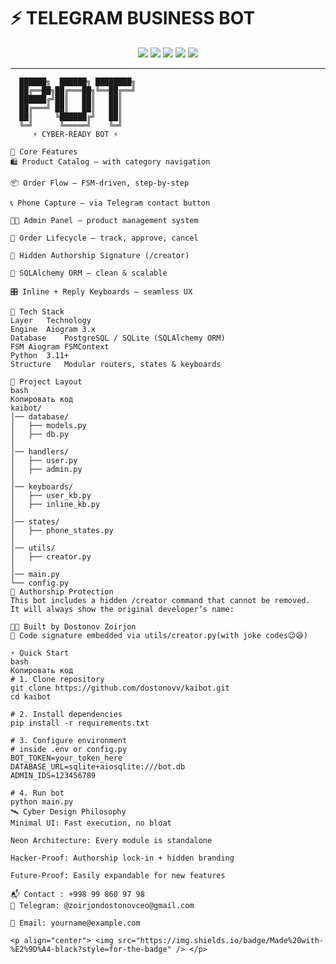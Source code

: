 # ⚡️ TELEGRAM BUSINESS BOT  

<p align="center">
  <img src="https://img.shields.io/badge/Python-3.11-0d1117?style=for-the-badge&logo=python&logoColor=yellow" />
  <img src="https://img.shields.io/badge/Aiogram-3.x-0d1117?style=for-the-badge&logo=telegram&logoColor=blue" />
  <img src="https://img.shields.io/badge/Build-Passing-0d1117?style=for-the-badge&logo=github&logoColor=green" />
  <img src="https://img.shields.io/badge/Database-SQLAlchemy-0d1117?style=for-the-badge&logo=postgresql&logoColor=blue" />
  <img src="https://img.shields.io/badge/License-Proprietary-0d1117?style=for-the-badge&logo=lock&logoColor=red" />
</p>

---

```ascii
  ██████╗  ██████╗ ████████╗
  ██╔══██╗██╔═══██╗╚══██╔══╝
  ██████╔╝██║   ██║   ██║   
  ██╔═══╝ ██║   ██║   ██║   
  ██║     ╚██████╔╝   ██║   
  ╚═╝      ╚═════╝    ╚═╝   
     ⚡ CYBER-READY BOT ⚡

🚀 Core Features
🛍 Product Catalog — with category navigation

📦 Order Flow — FSM-driven, step-by-step

📞 Phone Capture — via Telegram contact button

🧑‍💼 Admin Panel — product management system

🧾 Order Lifecycle — track, approve, cancel

🔐 Hidden Authorship Signature (/creator)

🧠 SQLAlchemy ORM — clean & scalable

🎛 Inline + Reply Keyboards — seamless UX

🧠 Tech Stack
Layer	Technology
Engine	Aiogram 3.x
Database	PostgreSQL / SQLite (SQLAlchemy ORM)
FSM	Aiogram FSMContext
Python	3.11+
Structure	Modular routers, states & keyboards

📂 Project Layout
bash
Копировать код
kaibot/
│── database/
│   ├── models.py
│   ├── db.py
│
│── handlers/
│   ├── user.py
│   ├── admin.py
│
│── keyboards/
│   ├── user_kb.py
│   ├── inline_kb.py
│
│── states/
│   ├── phone_states.py
│
│── utils/
│   ├── creator.py
│
│── main.py
└── config.py
🔐 Authorship Protection
This bot includes a hidden /creator command that cannot be removed.
It will always show the original developer’s name:

👨‍💻 Built by Dostonov Zoirjon
🧬 Code signature embedded via utils/creator.py(with joke codes😉😅)

⚡️ Quick Start
bash
Копировать код
# 1. Clone repository
git clone https://github.com/dostonovv/kaibot.git
cd kaibot

# 2. Install dependencies
pip install -r requirements.txt

# 3. Configure environment
# inside .env or config.py
BOT_TOKEN=your_token_here
DATABASE_URL=sqlite+aiosqlite:///bot.db
ADMIN_IDS=123456789

# 4. Run bot
python main.py
🛰 Cyber Design Philosophy
Minimal UI: Fast execution, no bloat

Neon Architecture: Every module is standalone

Hacker-Proof: Authorship lock-in + hidden branding

Future-Proof: Easily expandable for new features

📬 Contact : +998 99 860 97 98
💬 Telegram: @zoirjondostonovceo@gmail.com

📧 Email: yourname@example.com

<p align="center"> <img src="https://img.shields.io/badge/Made%20with-%E2%9D%A4-black?style=for-the-badge" /> </p> 
